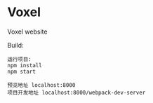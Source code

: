 # Voxel
Voxel website

Build:

```
运行项目:
npm install
npm start

预览地址 localhost:8000
项目开发地址 localhost:8000/webpack-dev-server
```

